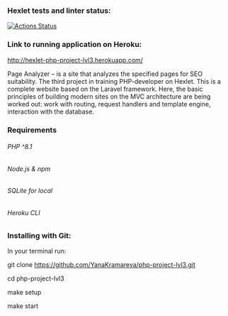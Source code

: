 ### Hexlet tests and linter status:
[![Actions Status](https://github.com/YanaKramareva/php-project-lvl3/workflows/hexlet-check/badge.svg)](https://github.com/YanaKramareva/php-project-lvl3/actions)

### Link to running application on Heroku:
http://hexlet-php-project-lvl3.herokuapp.com/

Page Analyzer – is a site that analyzes the specified pages for SEO suitability.
The third project in training PHP-developer on Hexlet.
This is a complete website based on the Laravel framework.
Here, the basic principles of building modern sites on the MVC architecture are being worked out:
work with routing, request handlers and template engine, interaction with the database.

### Requirements
###### PHP ^8.1
###### Node.js & npm
###### SQLite for local
###### Heroku CLI

### Installing with Git:

In your terminal run:

 git clone https://github.com/YanaKramareva/php-project-lvl3.git

 cd php-project-lvl3

 make setup

 make start
